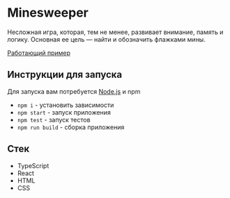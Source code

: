 # Minesweeper
Несложная игра, которая, тем не менее, развивает внимание, память и логику. Основная ее цель — найти и обозначить флажками мины.

[Работающий пример](https://bloommmy.github.io/minesweeper/build/)

## Инструкции для запуска
Для запуска вам потребуется [Node.js](https://nodejs.org/en/) и npm
- `npm i` - установить зависимости
- `npm start` - запуск приложения
- `npm test` - запуск тестов
- `npm run build` - сборка приложения

## Стек
- TypeScript
- React
- HTML
- CSS
